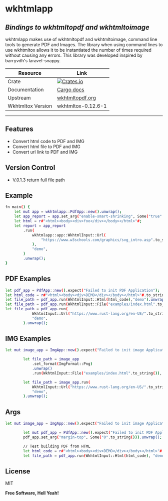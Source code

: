 # wkhtmlapp
## _Bindings to wkhtmltopdf and wkhtmltoimage_

wkhtmlapp makes use of wkhtmltopdf and wkhtmltoimage, command line tools to generate PDF and Images. The library when using command lines to use wkhtmltox allows it to be instantiated the number of times required without causing any errors. This library was developed inspired by barryvdh's laravel-snappy.

Resource  | Link
----- | -----
Crate | [![Crates.io](https://img.shields.io/crates/v/wkhtmltopdf.svg?maxAge=2592000)](https://crates.io/crates/wkhtmltopdf)
Documentation | [Cargo docs](https://github.com/JoelTorresAr/wkhtmlapp.git)
Upstream | [wkhtmltopdf.org](http://wkhtmltopdf.org/)
Wkhtmltox Version | wkhtmltox-0.12.6-1
-----

## Features

- Convert html code to PDF and IMG
- Convert html file to PDF and IMG
- Convert url link to PDF and IMG

## Version Control

 - V.0.1.3 return full file path 


## Example

```sh
fn main() {
    let mut app = wkhtmlapp::PdfApp::new().unwrap();
    let app_report = app.set_arg("enable-smart-shrinking", Some("true".to_string())).unwrap();
    let html = r#"<html><body><div>foo</div></body></html>"#;
    let report = app_report
        .run(
            wkhtmlapp::app::WkhtmlInput::Url(
                "https://www.w3schools.com/graphics/svg_intro.asp".to_string(),
            ),
            "demo",
        )
        .unwrap();
}
```

## PDF Examples

```sh
let pdf_app = PdfApp::new().expect("Failed to init PDF Application");
let html_code = r#"<html><body><div>DEMO</div></body></html>"#.to_string();
let file_path = pdf_app.run(WkhtmlInput::Html(html_code),"demo").unwrap();
let file_path = pdf_app.run(WkhtmlInput::File("examples/index.html".to_string()), "demo").unwrap();
let file_path = pdf_app.run(
            WkhtmlInput::Url("https://www.rust-lang.org/en-US/".to_string()),
            "demo",
        ).unwrap();
```
## IMG Examples

```sh
let mut image_app = ImgApp::new().expect("Failed to init image Application");

        let file_path = image_app
            .set_format(ImgFormat::Png)
            .unwrap()
            .run(WkhtmlInput::File("examples/index.html".to_string()), "demo").unwrap();

        let file_path = image_app.run(
            WkhtmlInput::Url("https://www.rust-lang.org/en-US/".to_string()),
            "demo",
        ).unwrap();
```

## Args

```sh
let mut image_app = ImgApp::new().expect("Failed to init image Application");

        let mut pdf_app = PdfApp::new().expect("Failed to init PDF Application");
        pdf_app.set_arg("margin-top", Some("0".to_string())).unwrap();

        // Test building PDF from HTML
        let html_code = r#"<html><body><div>DEMO</div></body></html>"#.to_string();
        let file_path = pdf_app.run(WkhtmlInput::Html(html_code), "demo").unwrap();
```

## License

MIT

**Free Software, Hell Yeah!**